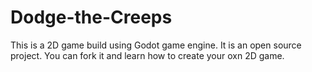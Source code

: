 # Dodge-the-Creeps

This is a 2D game build using Godot game engine. It is an open source project. You can fork it and learn how to create 
your oxn 2D game.
